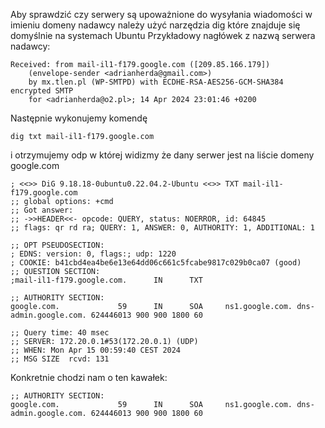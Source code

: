 Aby sprawdzić czy serwery są upoważnione do wysyłania wiadomości w imieniu domeny nadawcy należy użyć narzędzia dig które znajduje się domyślnie na systemach Ubuntu
Przykładowy nagłówek z nazwą serwera nadawcy:
```
Received: from mail-il1-f179.google.com ([209.85.166.179])  
	(envelope-sender <adrianherda@gmail.com>)
	by mx.tlen.pl (WP-SMTPD) with ECDHE-RSA-AES256-GCM-SHA384 encrypted SMTP  
	for <adrianherda@o2.pl>; 14 Apr 2024 23:01:46 +0200
```
Następnie wykonujemy komendę
```
dig txt mail-il1-f179.google.com
```
i otrzymujemy odp w której widizmy że dany serwer jest na liście domeny google.com
```
; <<>> DiG 9.18.18-0ubuntu0.22.04.2-Ubuntu <<>> TXT mail-il1-f179.google.com
;; global options: +cmd
;; Got answer:
;; ->>HEADER<<- opcode: QUERY, status: NOERROR, id: 64845
;; flags: qr rd ra; QUERY: 1, ANSWER: 0, AUTHORITY: 1, ADDITIONAL: 1

;; OPT PSEUDOSECTION:
; EDNS: version: 0, flags:; udp: 1220
; COOKIE: b41cbd4ea4be6e13e64dd06c661c5fcabe9817c029b0ca07 (good)
;; QUESTION SECTION:
;mail-il1-f179.google.com.      IN      TXT

;; AUTHORITY SECTION:
google.com.             59      IN      SOA     ns1.google.com. dns-admin.google.com. 624446013 900 900 1800 60

;; Query time: 40 msec
;; SERVER: 172.20.0.1#53(172.20.0.1) (UDP)
;; WHEN: Mon Apr 15 00:59:40 CEST 2024
;; MSG SIZE  rcvd: 131
```
Konkretnie chodzi nam o ten kawałek:
```
;; AUTHORITY SECTION:
google.com.             59      IN      SOA     ns1.google.com. dns-admin.google.com. 624446013 900 900 1800 60
```